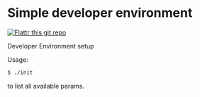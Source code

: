 # Simple developer environment
[![Flattr this git repo](http://api.flattr.com/button/flattr-badge-large.png)](https://flattr.com/submit/auto?user_id=dminca&url=github.com/dminca/dotfiles&title=dotfiles&description=Dotfiles%20Repo&language=shell&tags=dotfiles,shell,repo,bash,gnu,unix,lubuntu&category=software)

Developer Environment setup

Usage:

```sh
$ ./init
```
to list all available params.

